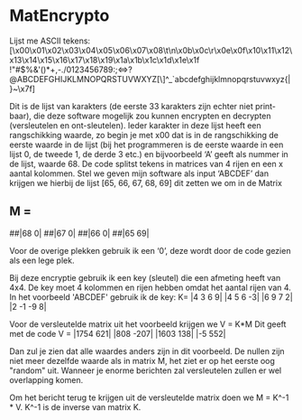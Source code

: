 # MatEncrypto
Lijst me ASCII tekens:
[\x00\x01\x02\x03\x04\x05\x06\x07\x08\t\n\x0b\x0c\r\x0e\x0f\x10\x11\x12\x13\x14\x15\x16\x17\x18\x19\x1a\x1b\x1c\x1d\x1e\x1f !"#$%&\'()*+,-./0123456789:;<=>?@ABCDEFGHIJKLMNOPQRSTUVWXYZ[\\]^_`abcdefghijklmnopqrstuvwxyz{|}~\x7f]

Dit is de lijst van karakters (de eerste 33 karakters zijn echter niet print-baar), die deze software mogelijk zou kunnen encrypten en decrypten (versleutelen en ont-sleutelen). Ieder karakter in deze lijst heeft een rangschikking waarde, zo begin je met x00 dat is in de rangschikking de eerste waarde in de lijst (bij het programmeren is de eerste waarde in een lijst 0, de tweede 1, de derde 3 etc.) en bijvoorbeeld ‘A’ geeft als nummer in de lijst, waarde 68. De code splitst tekens in matrices van 4 rijen en een x aantal kolommen. Stel we geven mijn software als input ‘ABCDEF’ dan krijgen we hierbij de lijst [65, 66, 67, 68, 69] dit zetten we om in de Matrix 
## M =
##|68   0|
##|67   0|
##|66   0|
##|65  69|

Voor de overige plekken gebruik ik een ‘0’, deze wordt door de code gezien als een lege plek.

Bij deze encryptie gebruik ik een key (sleutel) die een afmeting heeft van 4x4. De key moet 4 kolommen en rijen hebben omdat het aantal rijen van 4. In het voorbeeld 'ABCDEF' gebruik ik de key: 
K=
|4  3  6  9|
|4  5  6 -3|
|6  9  7  2|
|2 -1 -9  8|

Voor de versleutelde matrix uit het voorbeeld krijgen we V = K*M
Dit geeft met de code V =
|1754   621|
|808   -207|
|1603   138|
|-5     552|

Dan zul je zien dat alle waardes anders zijn in dit voorbeeld. De nullen zijn niet meer dezelfde waarde als in matrix M, het ziet er op het eerste oog "random" uit. Wanneer je enorme berichten zal versleutelen zullen er wel overlapping komen. 

Om het bericht terug te krijgen uit de versleutelde matrix doen we M = K^-1 * V. K^-1 is de inverse van matrix K.
